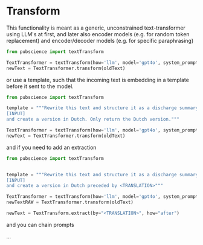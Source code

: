 # Transform

This functionality is meant as a generic, unconstrained text-transformer using LLM's at first, and later also
encoder models (e.g. for random token replacement) and encoder/decoder models (e.g. for specific paraphrasing)

```python 
from pubscience import textTransform 

TextTransformer = textTransform(how='llm', model='gpt4o', system_prompt='paraphrase stuff for me')
newText = TextTransformer.transform(oldText)
```

or use a template, such that the incoming text is embedding in a template before it sent to the model.

```python 
from pubscience import textTransform 

template = """Rewrite this text and structure it as a discharge summary without translation:
[INPUT]
and create a version in Dutch. Only return the Dutch version."""

TextTransformer = textTransform(how='llm', model='gpt4o', system_prompt='paraphrase, then translate', template=template)
newText = TextTransformer.transform(oldText)
```

and if you need to add an extraction 

```python 
from pubscience import textTransform 


template = """Rewrite this text and structure it as a discharge summary without translation:
[INPUT]
and create a version in Dutch preceded by <TRANSLATION>"""

TextTransformer = textTransform(how='llm', model='gpt4o', system_prompt='paraphrase, then translate', template=template)
newTextRAW = TextTransformer.transform(oldText)

newText = TextTransform.extract(by="<TRANSLATION>", how="after")
```

and you can chain prompts 

...